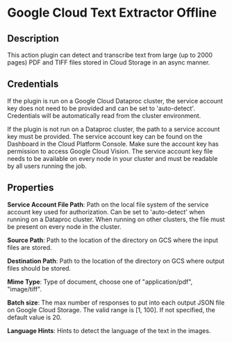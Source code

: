 # Google Cloud Text Extractor Offline

Description
-----------
This action plugin can detect and transcribe text from large (up to 2000 pages) PDF and TIFF files stored in 
Cloud Storage in an async manner.

Credentials
-----------
If the plugin is run on a Google Cloud Dataproc cluster, the service account key does not need to be
provided and can be set to 'auto-detect'.
Credentials will be automatically read from the cluster environment.

If the plugin is not run on a Dataproc cluster, the path to a service account key must be provided.
The service account key can be found on the Dashboard in the Cloud Platform Console.
Make sure the account key has permission to access Google Cloud Vision.
The service account key file needs to be available on every node in your cluster and
must be readable by all users running the job.

Properties
----------

**Service Account File Path**: Path on the local file system of the service account key used for
authorization. Can be set to 'auto-detect' when running on a Dataproc cluster.
When running on other clusters, the file must be present on every node in the cluster.

**Source Path**: Path to the location of the directory on GCS where the input files are stored.

**Destination Path**: Path to the location of the directory on GCS where output files should be stored.

**Mime Type**: Type of document, choose one of "application/pdf", "image/tiff".

**Batch size**: The max number of responses to put into each output JSON file on Google Cloud Storage. 
The valid range is [1, 100]. If not specified, the default value is 20.

**Language Hints**: Hints to detect the language of the text in the images.
